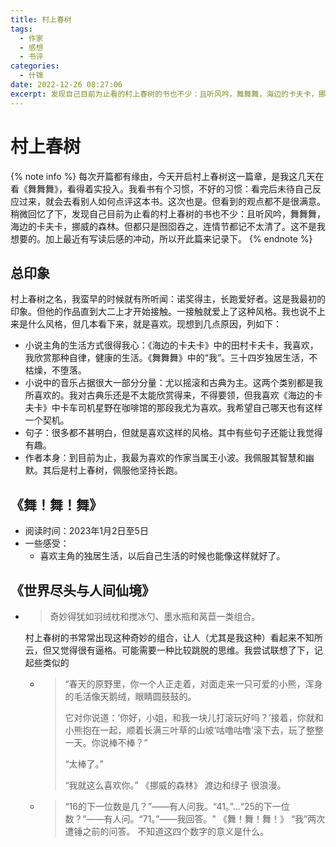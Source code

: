 ```yaml
---
title: 村上春树
tags:
  - 作家
  - 感想
  - 书评
categories:
  - 什锦
date: 2022-12-26 08:27:06
excerpt: 发现自己目前为止看的村上春树的书也不少：且听风吟，舞舞舞，海边的卡夫卡，挪威的森林。但都只是囫囵吞之，连情节都记不太清了。这不是我想要的。加上最近有写读后感的冲动，所以开此篇来记录下。
---
```

# 村上春树
{% note info %}
每次开篇都有缘由，今天开启村上春树这一篇章，是我这几天在看《舞舞舞》，看得着实投入。我看书有个习惯，不好的习惯：看完后未待自己反应过来，就会去看别人如何点评这本书。这次也是。但看到的观点都不是很满意。稍微回忆了下，发现自己目前为止看的村上春树的书也不少：且听风吟，舞舞舞，海边的卡夫卡，挪威的森林。但都只是囫囵吞之，连情节都记不太清了。这不是我想要的。加上最近有写读后感的冲动，所以开此篇来记录下。
{% endnote %}

## 总印象

村上春树之名，我蛮早的时候就有所听闻：诺奖得主，长跑爱好者。这是我最初的印象。但他的作品直到大二上才开始接触。一接触就爱上了这种风格。我也说不上来是什么风格，但几本看下来，就是喜欢。现想到几点原因，列如下：
- 小说主角的生活方式很得我心：《海边的卡夫卡》中的田村卡夫卡，我喜欢，我欣赏那种自律，健康的生活。《舞舞舞》中的“我”。三十四岁独居生活，不枯燥，不堕落。
- 小说中的音乐占据很大一部分分量：尤以摇滚和古典为主。这两个类别都是我所喜欢的。我对古典乐还是不太能欣赏得来，不得要领，但我喜欢《海边的卡夫卡》中卡车司机星野在咖啡馆的那段我尤为喜欢。我希望自己哪天也有这样一个契机。
- 句子：很多都不甚明白，但就是喜欢这样的风格。其中有些句子还能让我觉得有趣。
- 作者本身：到目前为止，我最为喜欢的作家当属王小波。我佩服其智慧和幽默。其后是村上春树，佩服他坚持长跑。

## 《舞！舞！舞》
- 阅读时间：2023年1月2日至5日
- 一些感受：
    - 喜欢主角的独居生活，以后自己生活的时候也能像这样就好了。

## 《世界尽头与人间仙境》
- >奇妙得犹如羽绒枕和搅冰勺、墨水瓶和莴苣一类组合。
  
  村上春树的书常常出现这种奇妙的组合，让人（尤其是我这种）看起来不知所云，但又觉得很有逼格。可能需要一种比较跳脱的思维。我尝试联想了下，记起些类似的
  - >“春天的原野里，你一个人正走着，对面走来一只可爱的小熊，浑身的毛活像天鹅绒，眼睛圆鼓鼓的。
    >
    > 它对你说道：’你好，小姐，和我一块儿打滚玩好吗？’接着，你就和小熊抱在一起，顺着长满三叶草的山坡‘咕噜咕噜’滚下去，玩了整整一天。你说棒不棒？”
    >
    > “太棒了。”
    >
    > “我就这么喜欢你。”
  《挪威的森林》 渡边和绿子
  很浪漫。
  - >“16的下一位数是几？”——有人问我。“41。”...“25的下一位数？”——有人问。“71。”——我回答。"
  《舞！舞！舞！》 “我”两次遭锤之前的问答。
  不知道这四个数字的意义是什么。